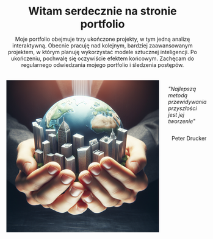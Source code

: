 <header style="margin-bottom: 2rem">
    <h1 style="margin-bottom: 0">Witam serdecznie na stronie portfolio</h1>
    <p>Moje portfolio obejmuje trzy ukończone projekty, w tym jedną analizę interaktywną. Obecnie pracuję nad kolejnym, bardziej zaawansowanym projektem, w którym planuję wykorzystać modele sztucznej inteligencji. Po ukończeniu, pochwalę się oczywiście efektem końcowym. Zachęcam do regularnego odwiedzania mojego portfolio i śledzenia postępów.</p>
</header>
<div style="display: flex">
    <img src='tworzenie_przyszlosci400x400.png' alt='Tworzenie przyszłości'>
    <div style="display: flex; flex-direction: column; margin-left: 1.5rem">
        <p><em>"Najlepszą metodą przewidywania przyszłości jest jej tworzenie"</em></p>
        <p style="text-align: right">Peter Drucker</p>
    </div>
</div>
